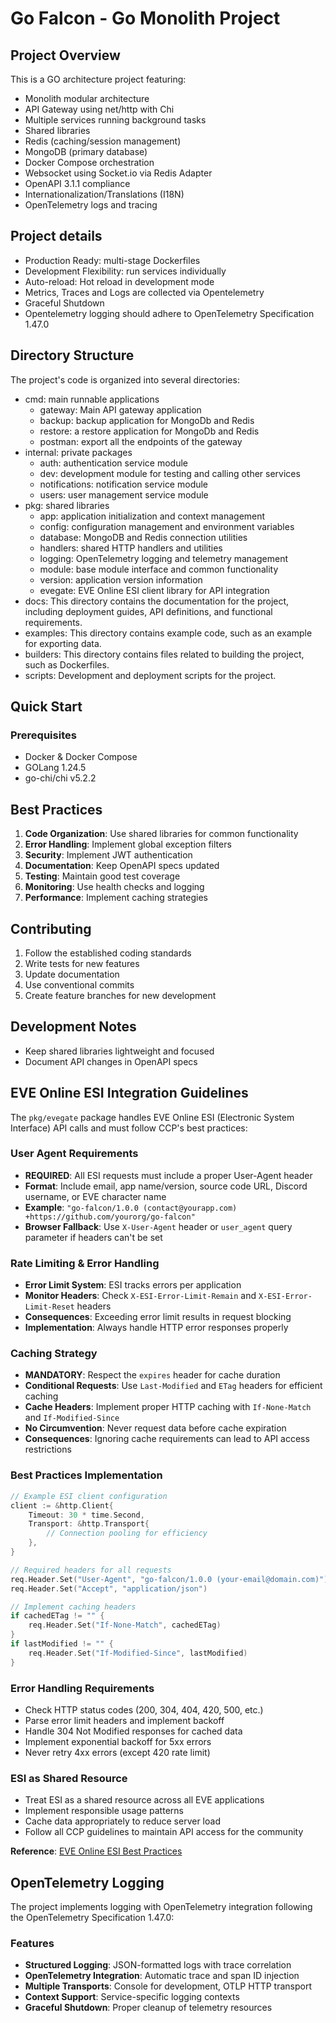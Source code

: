 # Go Falcon - Go Monolith Project

## Project Overview

This is a GO architecture project featuring:
- Monolith modular architecture
- API Gateway using net/http with Chi
- Multiple services running background tasks
- Shared libraries
- Redis (caching/session management)
- MongoDB (primary database)
- Docker Compose orchestration
- Websocket using Socket.io via Redis Adapter
- OpenAPI 3.1.1 compliance
- Internationalization/Translations (I18N) 
- OpenTelemetry logs and tracing

## Project details

- Production Ready: multi-stage Dockerfiles
- Development Flexibility: run services individually
- Auto-reload: Hot reload in development mode
- Metrics, Traces and Logs are collected via Opentelemetry
- Graceful Shutdown
- Opentelemetry logging should adhere to OpenTelemetry Specification 1.47.0

## Directory Structure
The project's code is organized into several directories:

- cmd: main runnable applications
  - gateway: Main API gateway application
  - backup: backup application for MongoDb and Redis
  - restore: a restore application for MongoDb and Redis
  - postman: export all the endpoints of the gateway
- internal: private packages
  - auth: authentication service module
  - dev: development module for testing and calling other services
  - notifications: notification service module
  - users: user management service module
- pkg: shared libraries
  - app: application initialization and context management
  - config: configuration management and environment variables
  - database: MongoDB and Redis connection utilities
  - handlers: shared HTTP handlers and utilities
  - logging: OpenTelemetry logging and telemetry management
  - module: base module interface and common functionality
  - version: application version information
  - evegate: EVE Online ESI client library for API integration
- docs: This directory contains the documentation for the project, including deployment guides, API definitions, and functional requirements.
- examples: This directory contains example code, such as an example for exporting data.
- builders: This directory contains files related to building the project, such as Dockerfiles.
- scripts: Development and deployment scripts for the project.

## Quick Start

### Prerequisites
- Docker & Docker Compose
- GOLang 1.24.5
- go-chi/chi v5.2.2

## Best Practices

1. **Code Organization**: Use shared libraries for common functionality
2. **Error Handling**: Implement global exception filters
4. **Security**: Implement JWT authentication
5. **Documentation**: Keep OpenAPI specs updated
6. **Testing**: Maintain good test coverage
7. **Monitoring**: Use health checks and logging
8. **Performance**: Implement caching strategies

## Contributing

1. Follow the established coding standards
2. Write tests for new features
3. Update documentation
4. Use conventional commits
5. Create feature branches for new development

## Development Notes

- Keep shared libraries lightweight and focused
- Document API changes in OpenAPI specs

## EVE Online ESI Integration Guidelines

The `pkg/evegate` package handles EVE Online ESI (Electronic System Interface) API calls and must follow CCP's best practices:

### User Agent Requirements
- **REQUIRED**: All ESI requests must include a proper User-Agent header
- **Format**: Include email, app name/version, source code URL, Discord username, or EVE character name
- **Example**: `"go-falcon/1.0.0 (contact@yourapp.com) +https://github.com/yourorg/go-falcon"`
- **Browser Fallback**: Use `X-User-Agent` header or `user_agent` query parameter if headers can't be set

### Rate Limiting & Error Handling  
- **Error Limit System**: ESI tracks errors per application
- **Monitor Headers**: Check `X-ESI-Error-Limit-Remain` and `X-ESI-Error-Limit-Reset` headers
- **Consequences**: Exceeding error limit results in request blocking
- **Implementation**: Always handle HTTP error responses properly

### Caching Strategy
- **MANDATORY**: Respect the `expires` header for cache duration
- **Conditional Requests**: Use `Last-Modified` and `ETag` headers for efficient caching
- **Cache Headers**: Implement proper HTTP caching with `If-None-Match` and `If-Modified-Since`
- **No Circumvention**: Never request data before cache expiration
- **Consequences**: Ignoring cache requirements can lead to API access restrictions

### Best Practices Implementation
```go
// Example ESI client configuration
client := &http.Client{
    Timeout: 30 * time.Second,
    Transport: &http.Transport{
        // Connection pooling for efficiency
    },
}

// Required headers for all requests
req.Header.Set("User-Agent", "go-falcon/1.0.0 (your-email@domain.com)")
req.Header.Set("Accept", "application/json")

// Implement caching headers
if cachedETag != "" {
    req.Header.Set("If-None-Match", cachedETag)
}
if lastModified != "" {
    req.Header.Set("If-Modified-Since", lastModified)
}
```

### Error Handling Requirements
- Check HTTP status codes (200, 304, 404, 420, 500, etc.)
- Parse error limit headers and implement backoff
- Handle 304 Not Modified responses for cached data
- Implement exponential backoff for 5xx errors
- Never retry 4xx errors (except 420 rate limit)

### ESI as Shared Resource
- Treat ESI as a shared resource across all EVE applications
- Implement responsible usage patterns
- Cache data appropriately to reduce server load
- Follow all CCP guidelines to maintain API access for the community

**Reference**: [EVE Online ESI Best Practices](https://developers.eveonline.com/docs/services/esi/best-practices/)

## OpenTelemetry Logging

The project implements logging with OpenTelemetry integration following the OpenTelemetry Specification 1.47.0:

### Features
- **Structured Logging**: JSON-formatted logs with trace correlation
- **OpenTelemetry Integration**: Automatic trace and span ID injection
- **Multiple Transports**: Console for development, OTLP HTTP transport
- **Context Support**: Service-specific logging contexts
- **Graceful Shutdown**: Proper cleanup of telemetry resources
